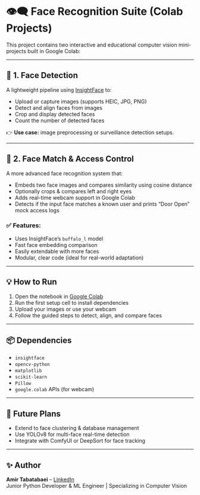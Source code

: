 # 👁️‍🗨️ Face Recognition Suite (Colab Projects)

This project contains two interactive and educational computer vision mini-projects built in Google Colab:

---

## 📸 1. Face Detection

A lightweight pipeline using [InsightFace](https://github.com/deepinsight/insightface) to:

- Upload or capture images (supports HEIC, JPG, PNG)
- Detect and align faces from images
- Crop and display detected faces
- Count the number of detected faces

👉 **Use case:** image preprocessing or surveillance detection setups.

---

## 🧠 2. Face Match & Access Control

A more advanced face recognition system that:

- Embeds two face images and compares similarity using cosine distance
- Optionally crops & compares left and right eyes
- Adds real-time webcam support in Google Colab
- Detects if the input face matches a known user and prints “Door Open” mock access logs

### ✅ Features:
- Uses InsightFace’s `buffalo_l` model
- Fast face embedding comparison
- Easily extendable with more faces
- Modular, clear code (ideal for real-world adaptation)

---

## 💡 How to Run

1. Open the notebook in [Google Colab](https://colab.research.google.com/)
2. Run the first setup cell to install dependencies
3. Upload your images or use your webcam
4. Follow the guided steps to detect, align, and compare faces

---

## 📦 Dependencies

- `insightface`
- `opencv-python`
- `matplotlib`
- `scikit-learn`
- `Pillow`
- `google.colab` APIs (for webcam)

---


## 🔐 Future Plans

- Extend to face clustering & database management
- Use YOLOv8 for multi-face real-time detection
- Integrate with ComfyUI or DeepSort for face tracking

---

## ✨ Author

**Amir Tabatabaei** – [LinkedIn](https://www.linkedin.com/in/amirtabatabaei10/)  
Junior Python Developer & ML Engineer | Specializing in Computer Vision

